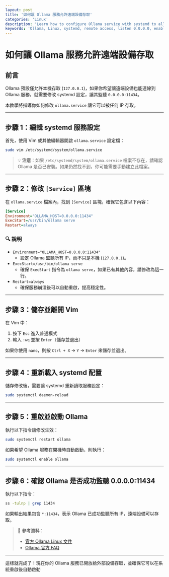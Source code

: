 ```yaml
---
layout: post
title: '如何讓 Ollama 服務允許遠端設備存取'
categories: 'Linux'
description: 'Learn how to configure Ollama service with systemd to allow remote access by setting it to listen on 0.0.0.0:11434.'
keywords: 'Ollama, Linux, systemd, remote access, listen 0.0.0.0, enable external access, Ollama configuration'
---
```


# 如何讓 Ollama 服務允許遠端設備存取
## 前言
Ollama 預設僅允許本機存取 (`127.0.0.1`)，如果你希望讓遠端設備也能連線到 Ollama 服務，就需要修改 systemd 設定，讓其監聽 `0.0.0.0:11434`。

本教學將指導你如何修改 `ollama.service` 讓它可以被任何 IP 存取。

---

## 步驟 1：編輯 systemd 服務設定
首先，使用 Vim 或其他編輯器開啟 `ollama.service` 設定檔：
```bash
sudo vim /etc/systemd/system/ollama.service
```
> 💡 **注意**：如果 `/etc/systemd/system/ollama.service` 檔案不存在，請確認 Ollama 是否已安裝。如果仍然找不到，你可能需要手動建立此檔案。

---

## 步驟 2：修改 `[Service]` 區塊
在 `ollama.service` 檔案內，找到 `[Service]` 區塊，確保它包含以下內容：

```ini
[Service]
Environment="OLLAMA_HOST=0.0.0.0:11434"
ExecStart=/usr/bin/ollama serve
Restart=always
```
### 🔍 說明
- `Environment="OLLAMA_HOST=0.0.0.0:11434"`  
  - 設定 Ollama 監聽所有 IP，而不只是本機 (`127.0.0.1`)。
- `ExecStart=/usr/bin/ollama serve`  
  - 確保 `ExecStart` 指令為 `ollama serve`，如果已有其他內容，請修改為這一行。
- `Restart=always`  
  - 確保服務崩潰後可以自動重啟，提高穩定性。

---

## 步驟 3：儲存並離開 Vim
在 Vim 中：
1. 按下 `Esc` 進入普通模式
2. 輸入 `:wq` 並按 `Enter`（儲存並退出）

如果你使用 `nano`，則按 `Ctrl + X` → `Y` → `Enter` 來儲存並退出。

---

## 步驟 4：重新載入 systemd 配置
儲存修改後，需要讓 systemd 重新讀取服務設定：
```bash
sudo systemctl daemon-reload
```

---

## 步驟 5：重啟並啟動 Ollama
執行以下指令讓修改生效：
```bash
sudo systemctl restart ollama
```
如果希望 Ollama 服務在開機時自動啟動，則執行：
```bash
sudo systemctl enable ollama
```

---

## 步驟 6：確認 Ollama 是否成功監聽 0.0.0.0:11434
執行以下指令：
```bash
ss -tulnp | grep 11434
```
如果輸出結果包含 `*:11434`，表示 Ollama 已成功監聽所有 IP，遠端設備可以存取。


> 🔗 **參考資料**：
> - [官方 Ollama Linux 文件](https://github.com/ollama/ollama/blob/main/docs/linux.md)
> - [Ollama 官方 FAQ](https://github.com/ollama/ollama/blob/main/docs/faq.md#faq)

---

這樣就完成了！現在你的 Ollama 服務已開放給外部設備存取，並確保它可以在系統重啟後自動啟動 
